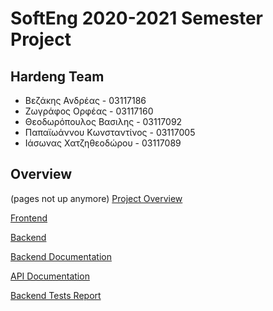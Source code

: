 # SoftEng 2020-2021 Semester Project

## Hardeng Team

- Βεζάκης Ανδρέας - 03117186 
- Ζωγράφος Ορφέας - 03117160 
- Θεοδωρόπουλος Βασιλης - 03117092 
- Παπαϊωάννου Κωνσταντίνος - 03117005
- Ιάσωνας Χατζηθεοδώρου - 03117089 

## Overview
(pages not up anymore)
[Project Overview](http://hardeng.ddns.net/)

[Frontend](https://hardeng.ddns.net/)

[Backend](https://hardeng.ddns.net:5000/)

[Backend Documentation](http://hardeng.ddns.net/documentation/javadoc/)

[API Documentation](http://hardeng.ddns.net/documentation/API/)

[Backend Tests Report](http://hardeng.ddns.net/testReport/)
